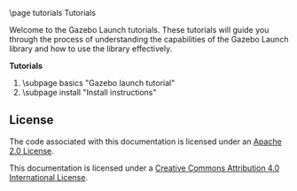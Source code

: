 \page tutorials Tutorials

Welcome to the Gazebo Launch tutorials. These tutorials
will guide you through the process of understanding the capabilities of the
Gazebo Launch library and how to use the library effectively.

**Tutorials**

1. \subpage basics "Gazebo launch tutorial"
1. \subpage install "Install instructions"

## License

The code associated with this documentation is licensed under an [Apache 2.0 License](https://www.apache.org/licenses/LICENSE-2.0).

This documentation is licensed under a [Creative Commons Attribution 4.0 International License](http://creativecommons.org/licenses/by/4.0/).
